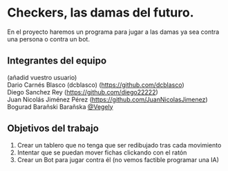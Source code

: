 # Checkers, las damas del futuro.

En el proyecto haremos un programa para jugar a las damas ya sea contra una persona o contra un bot.

## Integrantes del equipo
(añadid vuestro usuario) <br/>
Dario Carnés Blasco (dcblasco) (https://github.com/dcblasco)<br/>
Diego Sanchez Rey (https://github.com/diego22222) <br/>
Juan Nicolás Jiménez Pérez (https://github.com/JuanNicolasJimenez)<br/>
Bogurad Barañski Barañska [@Vegely](https://github.com/Vegely)  <br/>

## Objetivos del trabajo

1) Crear un tablero que no tenga que ser redibujado tras cada movimiento <br/>
2) Intentar que se puedan mover fichas clickando con el ratón <br/>
3) Crear un Bot para jugar contra él (no vemos factible programar una IA) <br/>

